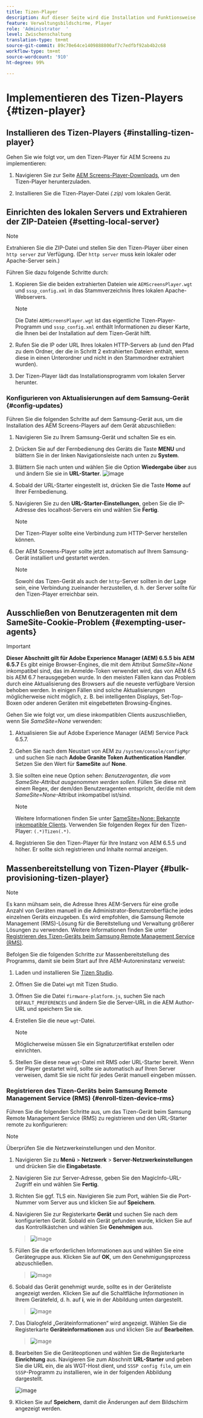 ```yaml
---
title: Tizen-Player
description: Auf dieser Seite wird die Installation und Funktionsweise des Tizen-Players beschrieben.
feature: Verwaltungsbildschirme, Player
role: 'Administrator  '
level: Zwischenschaltung
translation-type: tm+mt
source-git-commit: 89c70e64ce1409888800af7c7edfbf92ab4b2c68
workflow-type: tm+mt
source-wordcount: '910'
ht-degree: 99%

---
```



# Implementieren des Tizen-Players {#tizen-player}

## Installieren des Tizen-Players {#installing-tizen-player}

Gehen Sie wie folgt vor, um den Tizen-Player für AEM Screens zu implementieren:

1. Navigieren Sie zur Seite [AEM Screens-Player-Downloads](https://download.macromedia.com/screens/), um den Tizen-Player herunterzuladen.

1. Installieren Sie die Tizen-Player-Datei *(.zip)* vom lokalen Gerät.

## Einrichten des lokalen Servers und Extrahieren der ZIP-Dateien {#setting-local-server}

>[!NOTE]
> Extrahieren Sie die ZIP-Datei und stellen Sie den Tizen-Player über einen `http server` zur Verfügung. (Der `http server` muss kein lokaler oder Apache-Server sein.)

Führen Sie dazu folgende Schritte durch:

1. Kopieren Sie die beiden extrahierten Dateien wie `AEMScreensPlayer.wgt` und `sssp_config.xml` in das Stammverzeichnis Ihres lokalen Apache-Webservers.

   >[!NOTE]
   >Die Datei `AEMScreensPlayer.wgt` ist das eigentliche Tizen-Player-Programm und `sssp_config.xml` enthält Informationen zu dieser Karte, die Ihnen bei der Installation auf dem Tizen-Gerät hilft.

1. Rufen Sie die IP oder URL Ihres lokalen HTTP-Servers ab (und den Pfad zu dem Ordner, der die in Schritt 2 extrahierten Dateien enthält, wenn diese in einen Unterordner und nicht in den Stammordner extrahiert wurden).

1. Der Tizen-Player lädt das Installationsprogramm vom lokalen Server herunter.

### Konfigurieren von Aktualisierungen auf dem Samsung-Gerät {#config-updates}

Führen Sie die folgenden Schritte auf dem Samsung-Gerät aus, um die Installation des AEM Screens-Players auf dem Gerät abzuschließen:

1. Navigieren Sie zu Ihrem Samsung-Gerät und schalten Sie es ein.

1. Drücken Sie auf der Fernbedienung des Geräts die Taste **MENU** und blättern Sie in der linken Navigationsleiste nach unten zu **System**.

1. Blättern Sie nach unten und wählen Sie die Option **Wiedergabe über** aus und ändern Sie sie in **URL-Starter**.
   ![image](/help/user-guide/assets/tizen/rms-2.png)

1. Sobald der URL-Starter eingestellt ist, drücken Sie die Taste **Home** auf Ihrer Fernbedienung.

1. Navigieren Sie zu den **URL-Starter-Einstellungen**, geben Sie die IP-Adresse des localhost-Servers ein und wählen Sie **Fertig**.
   >[!NOTE]
   >Der Tizen-Player sollte eine Verbindung zum HTTP-Server herstellen können.

1. Der AEM Screens-Player sollte jetzt automatisch auf Ihrem Samsung-Gerät installiert und gestartet werden.

   >[!NOTE]
   >Sowohl das Tizen-Gerät als auch der `http`-Server sollten in der Lage sein, eine Verbindung zueinander herzustellen, d. h. der Server sollte für den Tizen-Player erreichbar sein.


## Ausschließen von Benutzeragenten mit dem SameSite-Cookie-Problem {#exempting-user-agents}

>[!IMPORTANT]
>**Dieser Abschnitt gilt für Adobe Experience Manager (AEM) 6.5.5 bis AEM 6.5.7**
>Es gibt einige Browser-Engines, die mit dem Attribut *SameSite=None* inkompatibel sind, das im Anmelde-Token verwendet wird, das von AEM 6.5 bis AEM 6.7 herausgegeben wurde. In den meisten Fällen kann das Problem durch eine Aktualisierung des Browsers auf die neueste verfügbare Version behoben werden. In einigen Fällen sind solche Aktualisierungen möglicherweise nicht möglich, z. B. bei intelligenten Displays, Set-Top-Boxen oder anderen Geräten mit eingebetteten Browsing-Engines.

Gehen Sie wie folgt vor, um diese inkompatiblen Clients auszuschließen, wenn Sie *SameSite=None* verwenden:

1. Aktualisieren Sie auf Adobe Experience Manager (AEM) Service Pack 6.5.7.

1. Gehen Sie nach dem Neustart von AEM zu `/system/console/configMgr` und suchen Sie nach **Adobe Granite Token Authentication Handler**. Setzen Sie den Wert für **SameSite** auf **None**.

1. Sie sollten eine neue Option sehen: *Benutzeragenten, die vom SameSite-Attribut ausgenommen werden sollen*. Füllen Sie diese mit einem Regex, der dem/den Benutzeragenten entspricht, der/die mit dem *SameSite=None*-Attribut inkompatibel ist/sind.
   >[!NOTE]
   >Weitere Informationen finden Sie unter [SameSite=None: Bekannte inkompatible Clients](https://www.chromium.org/updates/same-site/incompatible-clients). Verwenden Sie folgenden Regex für den Tizen-Player: `(.*)Tizen(.*)`.

1. Registrieren Sie den Tizen-Player für Ihre Instanz von AEM 6.5.5 und höher. Er sollte sich registrieren und Inhalte normal anzeigen.

## Massenbereitstellung von Tizen-Player {#bulk-provisioning-tizen-player}

>[!NOTE]
>Es kann mühsam sein, die Adresse Ihres AEM-Servers für eine große Anzahl von Geräten manuell in die Administrator-Benutzeroberfläche jedes einzelnen Geräts einzugeben. Es wird empfohlen, die Samsung Remote Management (RMS)-Lösung für die Bereitstellung und Verwaltung größerer Lösungen zu verwenden. Weitere Informationen finden Sie unter [Registrieren des Tizen-Geräts beim Samsung Remote Management Service (RMS)](#enroll-tizen-device-rm).

Befolgen Sie die folgenden Schritte zur Massenbereitstellung des Programms, damit sie beim Start auf Ihre AEM-Autoreninstanz verweist:

1. Laden und installieren Sie [Tizen Studio](https://developer.tizen.org/development/tizen-studio/download).
1. Öffnen Sie die Datei `wgt` mit Tizen Studio.
1. Öffnen Sie die Datei `firmware-platform.js`, suchen Sie nach `DEFAULT_PREFERENCES` und ändern Sie die Server-URL in die AEM Author-URL und speichern Sie sie.
1. Erstellen Sie die neue `wgt`-Datei.

   >[!NOTE]
   >Möglicherweise müssen Sie ein Signaturzertifikat erstellen oder einrichten.

1. Stellen Sie diese neue `wgt`-Datei mit RMS oder URL-Starter bereit. Wenn der Player gestartet wird, sollte sie automatisch auf Ihren Server verweisen, damit Sie sie nicht für jedes Gerät manuell eingeben müssen.

### Registrieren des Tizen-Geräts beim Samsung Remote Management Service (RMS) {#enroll-tizen-device-rms}

Führen Sie die folgenden Schritte aus, um das Tizen-Gerät beim Samsung Remote Management Service (RMS) zu registrieren und den URL-Starter remote zu konfigurieren:

>[!NOTE]
>Überprüfen Sie die Netzwerkeinstellungen und den Monitor.

1. Navigieren Sie zu **Menü** > **Netzwerk** > **Server-Netzwerkeinstellungen** und drücken Sie die **Eingabetaste**.

1. Navigieren Sie zur Server-Adresse, geben Sie den MagicInfo-URL-Zugriff ein und wählen Sie **Fertig**.

1. Richten Sie ggf. TLS ein. Navigieren Sie zum Port, wählen Sie die Port-Nummer vom Server aus und klicken Sie auf **Speichern**.

1. Navigieren Sie zur Registerkarte **Gerät** und suchen Sie nach dem konfigurierten Gerät. Sobald ein Gerät gefunden wurde, klicken Sie auf das Kontrollkästchen und wählen Sie **Genehmigen** aus.

   >![image](/help/user-guide/assets/tizen/rms-3.png)

1. Füllen Sie die erforderlichen Informationen aus und wählen Sie eine Gerätegruppe aus. Klicken Sie auf **OK**, um den Genehmigungsprozess abzuschließen.

   >![image](/help/user-guide/assets/tizen/rms-7.png)

1. Sobald das Gerät genehmigt wurde, sollte es in der Geräteliste angezeigt werden. Klicken Sie auf die Schaltfläche *Informationen* in Ihrem Gerätefeld, d. h. auf **i**, wie in der Abbildung unten dargestellt.

   >![image](/help/user-guide/assets/tizen/rms-6.png)

1. Das Dialogfeld „Geräteinformationen“ wird angezeigt. Wählen Sie die Registerkarte **Geräteinformationen** aus und klicken Sie auf **Bearbeiten**.

   >![image](/help/user-guide/assets/tizen/rms-5.png)

1. Bearbeiten Sie die Geräteoptionen und wählen Sie die Registerkarte **Einrichtung** aus. Navigieren Sie zum Abschnitt **URL-Starter** und geben Sie die URL ein, die als WGT-Host dient, und `SSSP config file`, um ein `SSSP`-Programm zu installieren, wie in der folgenden Abbildung dargestellt.

   ![image](/help/user-guide/assets/tizen/rms-9.png)

1. Klicken Sie auf **Speichern**, damit die Änderungen auf dem Bildschirm angezeigt werden.

